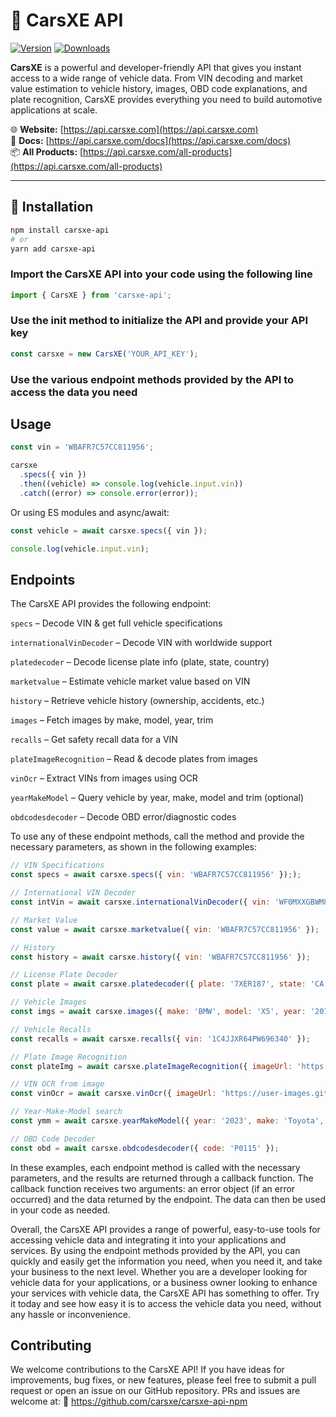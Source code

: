 # 🚗 CarsXE API

[![Version](https://img.shields.io/npm/v/carsxe-api.svg)](https://www.npmjs.com/package/carsxe-api)
[![Downloads](https://img.shields.io/npm/dm/carsxe-api.svg)](https://www.npmjs.com/package/carsxe-api)
<!--[![Minified Size](https://img.shields.io/bundlephobia/minzip/carsxe-api)](https://bundlephobia.com/result?p=carsxe-api)-->
<!--[![Try on RunKit](https://badge.runkitcdn.com/carsxe-api.svg)](https://runkit.com/npm/carsxe-api)-->

**CarsXE** is a powerful and developer-friendly API that gives you instant access to a wide range of vehicle data. From VIN decoding and market value estimation to vehicle history, images, OBD code explanations, and plate recognition, CarsXE provides everything you need to build automotive applications at scale.

🌐 **Website:** [https://api.carsxe.com](https://api.carsxe.com)  
📄 **Docs:** [https://api.carsxe.com/docs](https://api.carsxe.com/docs)  
📦 **All Products:** [https://api.carsxe.com/all-products](https://api.carsxe.com/all-products)

---

## 🚀 Installation

```bash
npm install carsxe-api
# or
yarn add carsxe-api
```

### Import the CarsXE API into your code using the following line

```js
import { CarsXE } from 'carsxe-api';
```

### Use the init method to initialize the API and provide your API key

```js
const carsxe = new CarsXE('YOUR_API_KEY');
```

### Use the various endpoint methods provided by the API to access the data you need

## Usage

```js
const vin = 'WBAFR7C57CC811956';

carsxe
  .specs({ vin })
  .then((vehicle) => console.log(vehicle.input.vin))
  .catch((error) => console.error(error));
```

Or using ES modules and async/await:

```js
const vehicle = await carsxe.specs({ vin });

console.log(vehicle.input.vin);
```

## Endpoints

The CarsXE API provides the following endpoint:

`specs` – Decode VIN & get full vehicle specifications

`internationalVinDecoder` – Decode VIN with worldwide support

`platedecoder` – Decode license plate info (plate, state, country)

`marketvalue` – Estimate vehicle market value based on VIN

`history` – Retrieve vehicle history (ownership, accidents, etc.)

`images` – Fetch images by make, model, year, trim

`recalls` – Get safety recall data for a VIN

`plateImageRecognition` – Read & decode plates from images

`vinOcr` – Extract VINs from images using OCR

`yearMakeModel` – Query vehicle by year, make, model and trim (optional)

`obdcodesdecoder` – Decode OBD error/diagnostic codes

To use any of these endpoint methods, call the method and provide the necessary parameters, as shown in the following examples:

```js
// VIN Specifications
const specs = await carsxe.specs({ vin: 'WBAFR7C57CC811956' }););

// International VIN Decoder
const intVin = await carsxe.internationalVinDecoder({ vin: 'WF0MXXGBWM8R43240' }););

// Market Value
const value = await carsxe.marketvalue({ vin: 'WBAFR7C57CC811956' });

// History
const history = await carsxe.history({ vin: 'WBAFR7C57CC811956' });

// License Plate Decoder
const plate = await carsxe.platedecoder({ plate: '7XER187', state: 'CA', country: 'US' });

// Vehicle Images
const imgs = await carsxe.images({ make: 'BMW', model: 'X5', year: '2019' });

// Vehicle Recalls
const recalls = await carsxe.recalls({ vin: '1C4JJXR64PW696340' });

// Plate Image Recognition
const plateImg = await carsxe.plateImageRecognition({ imageUrl: 'https://api.carsxe.com/img/apis/plate_recognition.JPG' });

// VIN OCR from image
const vinOcr = await carsxe.vinOcr({ imageUrl: 'https://user-images.githubusercontent.com/5663423/30922082-64edb4fa-a3a8-11e7-873e-3fbcdce8ea3a.png' });

// Year‑Make‑Model search
const ymm = await carsxe.yearMakeModel({ year: '2023', make: 'Toyota', model: 'Camry' });

// OBD Code Decoder
const obd = await carsxe.obdcodesdecoder({ code: 'P0115' });
```

In these examples, each endpoint method is called with the necessary parameters, and the results are returned through a callback function. The callback function receives two arguments: an error object (if an error occurred) and the data returned by the endpoint. The data can then be used in your code as needed.

Overall, the CarsXE API provides a range of powerful, easy-to-use tools for accessing vehicle data and integrating it into your applications and services. By using the endpoint methods provided by the API, you can quickly and easily get the information you need, when you need it, and take your business to the next level. Whether you are a developer looking for vehicle data for your applications, or a business owner looking to enhance your services with vehicle data, the CarsXE API has something to offer. Try it today and see how easy it is to access the vehicle data you need, without any hassle or inconvenience.

## Contributing

We welcome contributions to the CarsXE API! If you have ideas for improvements, bug fixes, or new features, please feel free to submit a pull request or open an issue on our GitHub repository.
PRs and issues are welcome at:
🔗 <https://github.com/carsxe/carsxe-api-npm>
